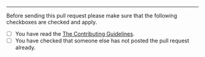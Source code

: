 ___________________________________________________________________________________________________________
Before sending this pull request please make sure that the following checkboxes are checked and apply.
- [ ] You have read the [The Contributing Guidelines](https://github.com/annpocoyo/Folder-Locker/blob/main/CONTRIBUTING.md).
- [ ] You have checked that someone else has not posted the pull request already.

